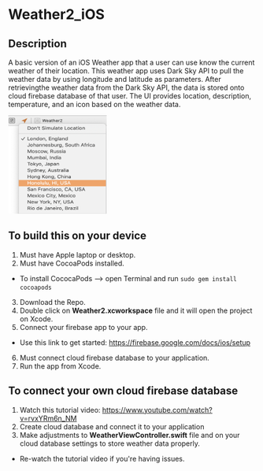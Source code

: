 # Weather2_iOS
## Description
A basic version of an iOS Weather app that a user can use know the current weather of their location. 
This weather app uses Dark Sky API to pull the weather data by using longitude and latitude as parameters. 
After retrievingthe weather data from the Dark Sky API, the data is stored onto cloud firebase database of that
user. The UI provides location, description, temperature, and an icon based on the weather data.


<figure class="video_container">
    <source src="https://raw.githubusercontent.com/shyamp229/Weather2_iOS/master/Weather2.mov" type="video/mp4">
  </video>
</figure>

<img src="https://github.com/shyamp229/Weather2_iOS/blob/master/Screen%20Shot%202020-01-22%20at%2010.05.53%20AM.png?raw=true" alt="Change location via Xcode to test" height="200" width="200">

## To build this on your device
1. Must have Apple laptop or desktop.
2. Must have CocoaPods installed. 
  - To install CococaPods --> open Terminal and run `sudo gem install cocoapods`
3. Download the Repo.
4. Double click on **Weather2.xcworkspace** file and it will open the project on Xcode.
5. Connect your firebase app to your app.
  - Use this link to get started: https://firebase.google.com/docs/ios/setup
6. Must connect cloud firebase database to your application.
7. Run the app from Xcode.

## To connect your own cloud firebase database
1. Watch this tutorial video: https://www.youtube.com/watch?v=rvxYRm6n_NM
2. Create cloud database and connect it to your application
3. Make adjustments to **WeatherViewController.swift** file and on your cloud database settings to store weather data properly. 
  - Re-watch the tutorial video if you're having issues.
